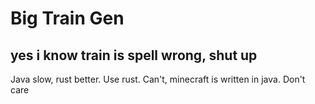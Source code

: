 # Big Train Gen
## yes i know train is spell wrong, shut up

Java slow, rust better. Use rust. Can't, minecraft is written in java. Don't care
